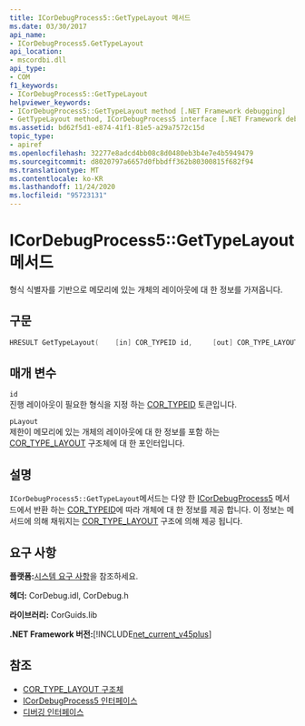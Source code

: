 ```yaml
---
title: ICorDebugProcess5::GetTypeLayout 메서드
ms.date: 03/30/2017
api_name:
- ICorDebugProcess5.GetTypeLayout
api_location:
- mscordbi.dll
api_type:
- COM
f1_keywords:
- ICorDebugProcess5::GetTypeLayout
helpviewer_keywords:
- ICorDebugProcess5::GetTypeLayout method [.NET Framework debugging]
- GetTypeLayout method, ICorDebugProcess5 interface [.NET Framework debugging]
ms.assetid: bd62f5d1-e874-41f1-81e5-a29a7572c15d
topic_type:
- apiref
ms.openlocfilehash: 32277e8adcd4bb08c8d0480eb3b4e7e4b5949479
ms.sourcegitcommit: d8020797a6657d0fbbdff362b80300815f682f94
ms.translationtype: MT
ms.contentlocale: ko-KR
ms.lasthandoff: 11/24/2020
ms.locfileid: "95723131"
---
```

# <a name="icordebugprocess5gettypelayout-method"></a>ICorDebugProcess5::GetTypeLayout 메서드

형식 식별자를 기반으로 메모리에 있는 개체의 레이아웃에 대 한 정보를 가져옵니다.  
  
## <a name="syntax"></a>구문  
  
```cpp  
HRESULT GetTypeLayout(    [in] COR_TYPEID id,     [out] COR_TYPE_LAYOUT *pLayout);  
```  
  
## <a name="parameters"></a>매개 변수  

 `id`  
 진행 레이아웃이 필요한 형식을 지정 하는 [COR_TYPEID](cor-typeid-structure.md) 토큰입니다.  
  
 `pLayout`  
 제한이 메모리에 있는 개체의 레이아웃에 대 한 정보를 포함 하는 [COR_TYPE_LAYOUT](cor-type-layout-structure.md) 구조체에 대 한 포인터입니다.  
  
## <a name="remarks"></a>설명  

 `ICorDebugProcess5::GetTypeLayout`메서드는 다양 한 [ICorDebugProcess5](icordebugprocess5-interface.md) 메서드에서 반환 하는 [COR_TYPEID](cor-typeid-structure.md)에 따라 개체에 대 한 정보를 제공 합니다. 이 정보는 메서드에 의해 채워지는 [COR_TYPE_LAYOUT](cor-type-layout-structure.md) 구조에 의해 제공 됩니다.  
  
## <a name="requirements"></a>요구 사항  

 **플랫폼:**[시스템 요구 사항](../../get-started/system-requirements.md)을 참조하세요.  
  
 **헤더:** CorDebug.idl, CorDebug.h  
  
 **라이브러리:** CorGuids.lib  
  
 **.NET Framework 버전:**[!INCLUDE[net_current_v45plus](../../../../includes/net-current-v45plus-md.md)]  
  
## <a name="see-also"></a>참조

- [COR_TYPE_LAYOUT 구조체](cor-type-layout-structure.md)
- [ICorDebugProcess5 인터페이스](icordebugprocess5-interface.md)
- [디버깅 인터페이스](debugging-interfaces.md)
